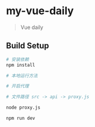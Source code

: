 # my-vue-daily

> Vue daily

## Build Setup

``` bash
# 安装依赖
npm install

# 本地运行方法

# 开启代理

# 文件路径 src -> api -> proxy.js

node proxy.js

npm run dev

```


